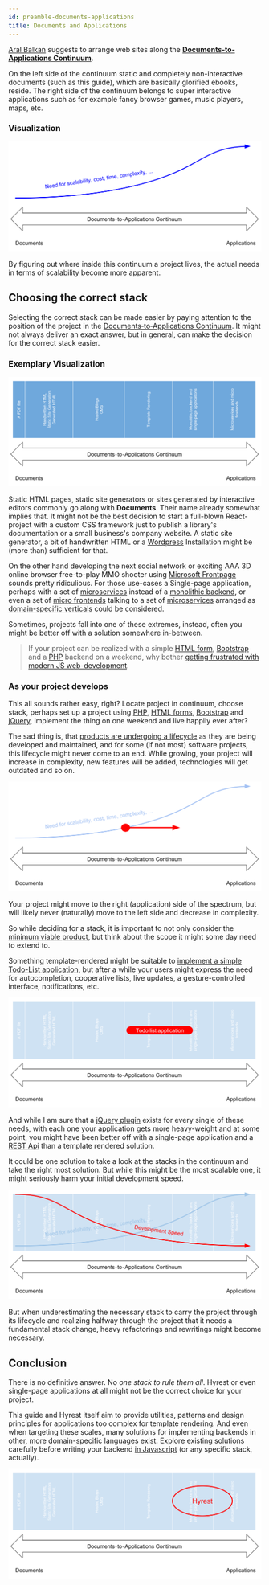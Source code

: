 ```yaml
---
id: preamble-documents-applications
title: Documents and Applications
---
```


[Aral Balkan](https://2018.ar.al/) suggests to arrange web sites along the **[Documents‐to‐Applications Continuum](https://2018.ar.al/notes/the-documents-to-applications-continuum/)**.

On the left side of the continuum static and completely non-interactive documents (such as this guide), which are basically glorified ebooks, reside.
The right side of the continuum belongs to super interactive applications such as for example fancy browser games, music players, maps, etc.

### Visualization

![Documents‐to‐Applications Continuum](assets/documents-to-applications-continuum.svg)

By figuring out where inside this continuum a project lives, the actual needs in terms of scalability become more apparent.

## Choosing the correct stack

Selecting the correct stack can be made easier by paying attention to the position of the project in the [Documents‐to‐Applications Continuum](https://2018.ar.al/notes/the-documents-to-applications-continuum/).
It might not always deliver an exact answer, but in general, can make the decision for the correct stack easier.

### Exemplary Visualization

![Documents‐to‐Applications Continuum Stacks](assets/documents-to-applications-continuum-stacks.svg)

Static HTML pages, static site generators or sites generated by interactive editors commonly go along with **Documents**.
Their name already somewhat implies that.
It might not be the best decision to start a full-blown React-project with a custom CSS framework just to publish a library's documentation or a small business's company website.
A static site generator, a bit of handwritten HTML or a [Wordpress](https://en.wikipedia.org/wiki/WordPress) Installation might be (more than) sufficient for that.

On the other hand developing the next social network or exciting AAA 3D online browser free-to-play MMO shooter using [Microsoft Frontpage](https://en.wikipedia.org/wiki/Microsoft_FrontPage) sounds pretty ridiculious.
For those use-cases a Single-page application, perhaps with a set of [microservices](https://en.wikipedia.org/wiki/Microservices) instead of a [monolithic backend](https://en.wikipedia.org/wiki/Monolithic_application), or even a set of [micro frontends](https://micro-frontends.org/) talking to a set of [microservices](https://en.wikipedia.org/wiki/Microservices) arranged as [domain-specific verticals](https://dev.otto.de/2015/09/30/on-monoliths-and-microservices/) could be considered.

Sometimes, projects fall into one of these extremes, instead, often you might be better off with a solution somewhere in-between.

> If your project can be realized with a simple [HTML form](https://en.wikipedia.org/wiki/HTML_element#Forms), [Bootstrap](https://getbootstrap.com/) and a [PHP](http://php.net/) backend on a weekend, why bother [getting frustrated
with modern JS web-development](https://hackernoon.com/how-it-feels-to-learn-javascript-in-2016-d3a717dd577f).

### As your project develops

This all sounds rather easy, right? Locate project in continuum, choose stack, perhaps set up a project using [PHP](http://php.net/), [HTML forms](https://en.wikipedia.org/wiki/HTML_element#Forms),
[Bootstrap](https://getbootstrap.com/) and [jQuery](https://jquery.com/), implement the thing on one weekend and live happily ever after? 

The sad thing is, that [products are undergoing a lifecycle](https://en.wikipedia.org/wiki/Product_lifecycle) as they are being developed and maintained, and for some (if not most) software projects, this lifecycle might never come to an end. While growing, your project will increase in complexity, new features will be added, technologies will get outdated and so on.

![Documents‐to‐Applications Continuum Movement](assets/documents-to-applications-continuum-movement.svg)

Your project might move to the right (application) side of the spectrum, but will likely never (naturally) move to the left side and decrease in complexity.

So while deciding for a stack, it is important to not only consider the [minimum viable product](https://en.wikipedia.org/wiki/Minimum_viable_product), but think about the scope it might some day need to extend to.

Something template-rendered might be suitable to [implement a simple Todo-List application](http://todomvc.com/), but after a while your users might express the need for autocompletion, cooperative lists, live updates, a gesture-controlled interface, notifications, etc.

![Documents‐to‐Applications Continuum Todo list example](assets/documents-to-applications-continuum-todo.svg)

And while I am sure that a [jQuery plugin](https://www.npmjs.com/search?q=keywords:jquery-plugin)
exists for every single of these needs, with each one your application gets more heavy-weight and at some point, you might have been better off with a single-page application and a
[REST Api](https://en.wikipedia.org/wiki/Representational_state_transfer) than a template rendered solution.

It could be one solution to take a look at the stacks in the continuum and take the right most solution.
But while this might be the most scalable one, it might seriously harm your initial development speed.

![Documents‐to‐Applications Continuum Speed](assets/documents-to-applications-continuum-speed.svg)

But when underestimating the necessary stack to carry the project through its lifecycle and realizing halfway through the project that it needs a fundamental stack change, heavy refactorings and rewritings might become necessary.

## Conclusion 

There is no definitive answer. No *one stack to rule them all*. Hyrest or even single-page applications at all might not be the correct choice for your project.

This guide and Hyrest itself aim to provide utilities, patterns and design principles for applications too complex for template rendering.
And even when targeting these scales, many solutions for implementing backends in other, more domain-specific languages exist.
Explore existing solutions carefully before writing your backend [in Javascript](https://www.google.com/search?q=don%27t+use+node.js&oq=don%27t+use+node.js) (or any specific stack, actually).

![Documents‐to‐Applications Continuum Hyrest](assets/documents-to-applications-continuum-hyrest.svg)

